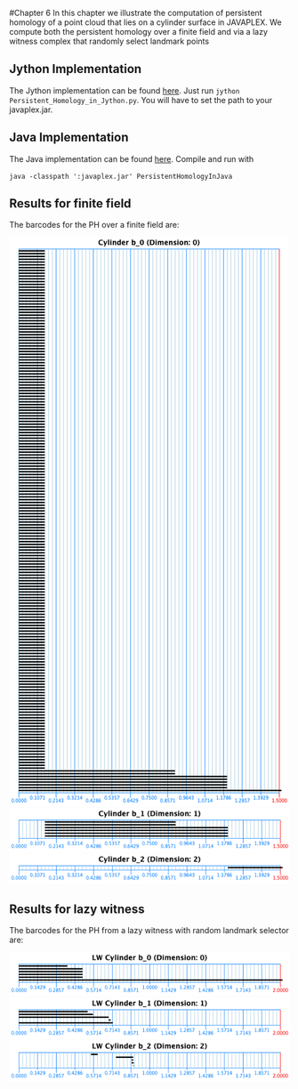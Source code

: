 #Chapter 6
In this chapter we illustrate the computation of persistent homology of a point cloud that lies on a cylinder surface in JAVAPLEX. We compute both the persistent homology over a finite field and via a lazy witness complex that randomly select landmark points

## Jython Implementation
The Jython implementation can be found [here](./Jython/). Just run `jython Persistent_Homology_in_Jython.py`. You will have to set the path to your javaplex.jar.


## Java Implementation
The Java implementation can be found [here](./JAVA/). Compile and run with

```javac -classpath /path/to/javaplex.jar PersistentHomologyInJava.java
java -classpath ':javaplex.jar' PersistentHomologyInJava
```


## Results for finite field
The barcodes for the PH over a finite field are:

![Betti 0](./Jython/cylinder_b0.png "Betti 0.")
![Betti 1](./Jython/cylinder_b1.png "Betti 1.")
![Betti 2](./Jython/cylinder_b2.png "Betti 2.")

## Results for lazy witness
The barcodes for the PH from a lazy witness with random landmark selector are:

![Betti 0](./Jython/lw_cylinder_b0.png "Betti 0.")
![Betti 1](./Jython/lw_cylinder_b1.png "Betti 1.")
![Betti 2](./Jython/lw_cylinder_b2.png "Betti 2.")